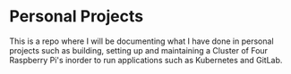 # Personal Projects
This is a repo where I will be documenting what I have done in personal projects such as building, setting up and maintaining a Cluster of Four Raspberry Pi's inorder to run applications such as Kubernetes and GitLab.
